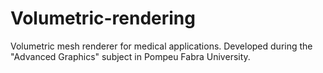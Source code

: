 # Volumetric-rendering
 Volumetric mesh renderer for medical applications. Developed during the "Advanced Graphics" subject in Pompeu Fabra University.
